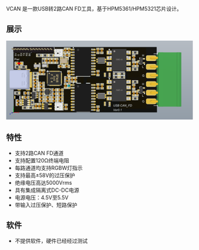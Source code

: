 VCAN 是一款USB转2路CAN FD工具，基于HPM5361/HPM5321芯片设计。

## 展示

![image-20251002120952410](./assets/image-20251002120952410.png)


## 特性

- 支持2路CAN FD通道
- 支持配置120Ω终端电阻
- 每路通道均支持RGBW灯指示
- 支持最高±58V的过压保护
- 绝缘电压高达5000Vrms
- 具有集成隔离式DC-DC电源
- 电源电压：4.5V至5.5V
- 带输入过压保护、短路保护

## 软件

- 不提供软件，硬件已经经过测试




